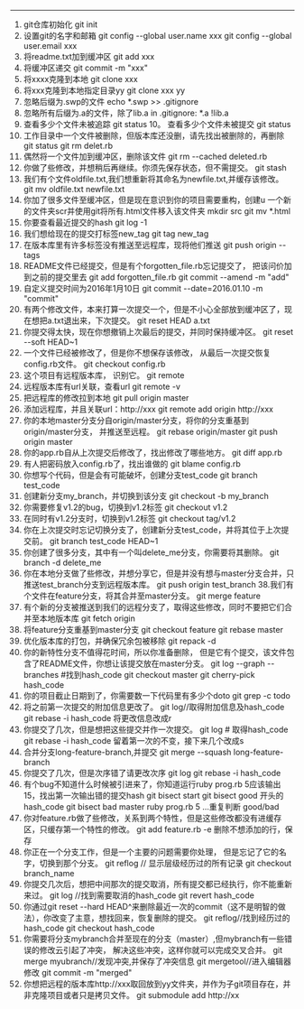 ------
1. git仓库初始化
    git init
2. 设置git的名字和邮箱
    git config --global user.name xxx
    git config --global user.email xxx
3. 将readme.txt加到缓冲区
    git add xxx
4. 将缓冲区递交
    git commit -m "xxx"
5. 将xxxx克隆到本地
    git clone xxx
6. 将xxx克隆到本地指定目录yy
    git clone xxx yy
7. 忽略后缀为.swp的文件
    echo *.swp >> .gitignore
8. 忽略所有后缀为.a的文件，除了lib.a
    in .gitignore:
    *.a
    !lib.a
9. 查看多少个文件未被追踪
    git status
10。 查看多少个文件未被提交
    git status
11. 工作目录中一个文件被删除，但版本库还没删，请先找出被删除的，再删除
    git status
    git rm delet.rb
12. 偶然将一个文件加到缓冲区，删除该文件
    git rm --cached deleted.rb
13. 你做了些修改，并想稍后再继续。你须先保存状态，但不需提交。
    git stash
14. 我们有个文件oldfile.txt,我们想重新将其命名为newfile.txt,并缓存该修改。
    git mv oldfile.txt newfile.txt
15. 你加了很多文件至缓冲区，但是现在意识到你的项目需要重构，创建u 一个新的文件夹scr并使用git将所有.html文件移入该文件夹
    mkdir src
    git mv *.html
16. 你要查看最近提交的hash
    git log -1
17. 我们想给现在的提交打标签new_tag
    git tag new_tag
18. 在版本库里有许多标签没有推送至远程库，现将他们推送
    git push origin --tags
19. README文件已经提交，但是有个forgotten_file.rb忘记提交了， 把该问价加到之前的提交里去
    git add forgotten_file.rb
    git commit --amend -m "add"
20. 自定义提交时间为2016年1月10日
    git commit --date=2016.01.10 -m "commit"
21. 有两个修改文件，本来打算一次提交一个，但是不小心全部放到缓冲区了，现在想把a.txt退出来，下次提交。
    git reset HEAD a.txt
22. 你提交得太快，现在你想撤销上次最后的提交，并同时保持缓冲区。
    git reset --soft HEAD~1
23. 一个文件已经被修改了，但是你不想保存该修改， 从最后一次提交恢复config.rb文件。
    git checkout config.rb
24. 这个项目有远程版本库， 识别它。
    git remote
25. 远程版本库有url关联，查看url
    git remote -v
26. 把远程库的修改拉到本地
    git pull origin master
27. 添加远程库，并且关联url：http://xxx
    git remote add origin http://xxx
28. 你的本地master分支分自origin/master分支，将你的分支重基到origin/master分支， 并推送至远程。
    git rebase origin/master
    git push origin master
29. 你的app.rb自从上次提交后修改了，找出修改了哪些地方。
    git diff app.rb
30. 有人把密码放入config.rb了，找出谁做的
    git blame config.rb
31. 你想写个代码，但是会有可能破坏，创建分支test_code 
    git branch test_code
32. 创建新分支my_branch，并切换到该分支
    git checkout -b my_branch
33. 你需要修复v1.2的bug，切换到v1.2标签
    git checkout v1.2
34. 在同时有v1.2分支时，切换到v1.2标签
    git checkout tag/v1.2
35. 你在上次提交时忘记切换分支了，创建新分支test_code，并将其位于上次提交前。
    git branch test_code HEAD~1
36. 你创建了很多分支，其中有一个叫delete_me分支，你需要将其删除。
    git branch -d delete_me
37. 你在本地分支做了些修改，并想分享它，但是并没有想与master分支合并，只推送test_branch分支到远程版本库。
    git push origin test_branch
38.我们有个文件在feature分支，将其合并至master分支。
    git merge feature
39. 有个新的分支被推送到我们的远程分支了，取得这些修改，同时不要把它们合并至本地版本库
    git fetch origin
40. 将feature分支重基到master分支
    git checkout feature
    git rebase master
41. 优化版本库的打包，并确保冗余包被移除
    git repack -d
42. 你的新特性分支不值得花时间，所以你准备删除， 但是它有个提交，该文件包含了README文件，你想让该提交放在master分支。
    git log --graph --branches #找到hash_code
    git checkout master
    git cherry-pick hash_code
43. 你的项目截止日期到了，你需要数一下代码里有多少个doto
    git grep -c todo
44. 将之前第一次提交的附加信息更改了。
    git log//取得附加信息及hash_code
    git rebase -i hash_code
    将更改信息改成r
45. 你提交了几次，但是想把这些提交并作一次提交。
    git log # 取得hash_code
    git rebase -i hash_code
    留着第一次的不变，接下来几个改成s
46. 合并分支long-feature-branch,并提交
    git merge --squash long-feature-branch
47. 你提交了几次，但是次序错了请更改次序
    git log
    git rebase -i hash_code
48. 有个bug不知道什么时候被引进来了，你知道运行ruby prog.rb 5应该输出15，找出第一次输出错的提交hash
    git bisect start
    git bisect good 开头的hash_code
    git bisect bad master
    ruby prog.rb 5
    ...重复判断 good/bad
49. 你对feature.rb做了些修改，关系到两个特性，但是这些修改都没有进缓存区，只缓存第一个特性的修改。
    git add feature.rb -e
    删除不想添加的行，保存
50. 你正在一个分支工作，但是一个主要的问题需要你处理， 但是忘记了它的名字，切换到那个分支。
    git reflog // 显示层级经历过的所有记录
    git checkout branch_name 
51. 你提交几次后，想把中间那次的提交取消，所有提交都已经执行，你不能重新来过。
    git log //找到需要取消的hash_code
    git revert hash_code
52. 你通过git reset --hard HEAD^来删除最近一次的commit（这不是明智的做法），你改变了主意，想找回来，恢复删除的提交。
     git reflog//找到经历过的hash_code
     git checkout hash_code
 53. 你需要将分支mybranch合并至现在的分支（master）,但mybranch有一些错误的修改云引起了冲突， 解决这些冲突，这样你就可以完成交叉合并。
     git merge myubranch//发现冲突,并保存了冲突信息
     git mergetool//进入编辑器修改
     git commit -m "merged"
 54. 你想把远程的版本库http://xxx取回放到yy文件夹，并作为子git项目存在，并非克隆项目或者只是拷贝文件。
     git submodule add http://xx
     
